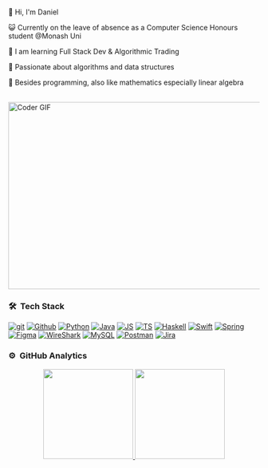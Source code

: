 <br />

👋 Hi, I'm Daniel

😺 Currently on the leave of absence as a Computer Science Honours student @Monash Uni

🌱 I am learning Full Stack Dev & Algorithmic Trading

🙌 Passionate about algorithms and data structures

🔢 Besides programming, also like mathematics especially linear algebra

<br>
<img alt="Coder GIF" height=375 width=525 src="https://images.squarespace-cdn.com/content/v1/5769fc401b631bab1addb2ab/1541580611624-TE64QGKRJG8SWAIUS7NS/ke17ZwdGBToddI8pDm48kPoswlzjSVMM-SxOp7CV59BZw-zPPgdn4jUwVcJE1ZvWQUxwkmyExglNqGp0IvTJZamWLI2zvYWH8K3-s_4yszcp2ryTI0HqTOaaUohrI8PI6FXy8c9PWtBlqAVlUS5izpdcIXDZqDYvprRqZ29Pw0o/coding-freak.gif" />
<br>

### 🛠 &nbsp;Tech Stack

[![git](https://www.vectorlogo.zone/logos/git-scm/git-scm-ar21.svg)](https://git-scm.com/ "Version control")
[![Github](https://www.vectorlogo.zone/logos/github/github-ar21.svg)](https://www.github.com/ "git hosting")
[![Python](https://www.vectorlogo.zone/logos/python/python-ar21.svg)](https://www.python.org/ "build-time scripts")
[![Java](https://www.vectorlogo.zone/logos/java/java-ar21.svg)](https://www.java.com)
[![JS](https://www.vectorlogo.zone/logos/javascript/javascript-ar21.svg)](https://www.javascript.com/)
[![TS](https://www.vectorlogo.zone/logos/typescriptlang/typescriptlang-ar21.svg)](https://www.typescriptlang.org/)
[![Haskell](https://www.vectorlogo.zone/logos/haskell/haskell-ar21.svg)](https://www.haskell.org/)
[![Swift](https://www.vectorlogo.zone/logos/swift/swift-ar21.svg)](https://www.apple.com/au/swift/)
[![Spring](https://www.vectorlogo.zone/logos/springio/springio-ar21.svg)](https://spring.io/)
[![Figma](https://www.vectorlogo.zone/logos/figma/figma-ar21.svg)](https://www.figma.com/)
[![WireShark](https://www.vectorlogo.zone/logos/wireshark/wireshark-ar21.svg)](https://www.wireshark.org/)
[![MySQL](https://www.vectorlogo.zone/logos/mysql/mysql-ar21.svg)](https://www.mysql.com/)
[![Postman](https://www.vectorlogo.zone/logos/getpostman/getpostman-ar21.svg)](https://www.postman.com/)
[![Jira](https://www.vectorlogo.zone/logos/atlassian_jira/atlassian_jira-ar21.svg)](https://www.atlassian.com/software/jira)


### ⚙️ &nbsp;GitHub Analytics

<p align="center">
<a href="https://github.com/daniel-wei">
  <img height="180em" src="https://github-readme-stats-eight-theta.vercel.app/api?username=daniel-wei&show_icons=true&theme=algolia&include_all_commits=true&count_private=false"/>
  <img height="180em" src="https://github-readme-stats-eight-theta.vercel.app/api/top-langs/?username=daniel-wei&layout=compact&langs_count=8&theme=algolia"/>
</a>
</p>

